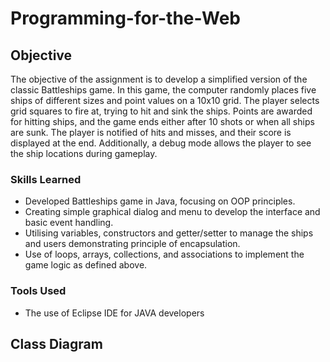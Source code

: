# Programming-for-the-Web

## Objective
The objective of the assignment is to develop a simplified version of the classic Battleships game. In this game, the computer randomly places five ships of different sizes and point values on a 10x10 grid. The player selects grid squares to fire at, trying to hit and sink the ships. Points are awarded for hitting ships, and the game ends either after 10 shots or when all ships are sunk. The player is notified of hits and misses, and their score is displayed at the end. Additionally, a debug mode allows the player to see the ship locations during gameplay.

### Skills Learned

-  Developed Battleships game in Java, focusing on OOP principles.
-  Creating simple graphical dialog and menu to develop the interface and basic event handling.
-  Utilising variables, constructors and getter/setter to manage the ships and users demonstrating principle of encapsulation.
-  Use of loops, arrays, collections, and associations to implement the game logic as defined above.

### Tools Used

- The use of Eclipse IDE for JAVA developers

## Class Diagram
